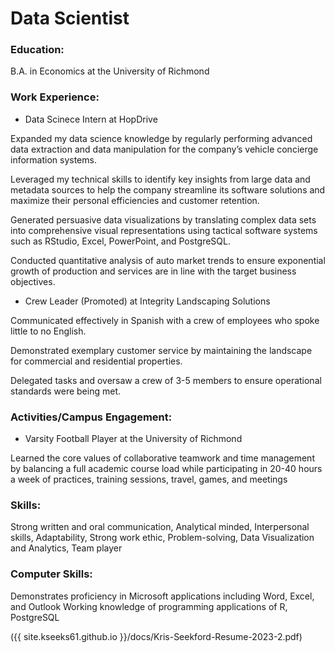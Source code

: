 # Data Scientist

### Education:

B.A. in Economics at the University of Richmond

### Work Experience:

- Data Scinece Intern at HopDrive

Expanded my data science knowledge by regularly performing advanced data extraction and data manipulation for the company’s vehicle concierge information systems.

Leveraged my technical skills to identify key insights from large data and metadata sources to help the company streamline its software solutions and maximize their personal efficiencies and customer retention.

Generated persuasive data visualizations by translating complex data sets into comprehensive visual representations using tactical software systems such as RStudio, Excel, PowerPoint, and PostgreSQL.

Conducted quantitative analysis of auto market trends to ensure exponential growth of production and services are in line with the target business objectives.

- Crew Leader (Promoted) at Integrity Landscaping Solutions


Communicated effectively in Spanish with a crew of employees who spoke little to no English.

Demonstrated exemplary customer service by maintaining the landscape for commercial and residential properties.

Delegated tasks and oversaw a crew of 3-5 members to ensure operational standards were being met.

### Activities/Campus Engagement:

- Varsity Football Player at the University of Richmond

Learned the core values of collaborative teamwork and time management by balancing a full academic course load while participating in 20-40 hours a week of practices, training sessions, travel, games, and meetings

### Skills:

Strong written and oral communication, Analytical minded, Interpersonal skills, Adaptability, Strong work ethic, Problem-solving, Data Visualization and Analytics, Team player

### Computer Skills:

Demonstrates proficiency in Microsoft applications including Word, Excel, and Outlook
Working knowledge of programming applications of R, PostgreSQL

({{ site.kseeks61.github.io }}/docs/Kris-Seekford-Resume-2023-2.pdf)
